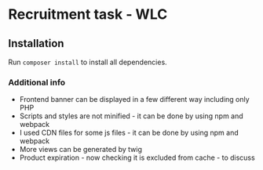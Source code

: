 # Recruitment task - WLC


## Installation

Run `composer install` to install all dependencies.

### Additional info

- Frontend banner can be displayed in a few different way including only PHP
- Scripts and styles are not minified - it can be done by using npm and webpack
- I used CDN files for some js files - it can be done by using npm and webpack
- More views can be generated by twig
- Product expiration - now checking it is excluded from cache - to discuss
